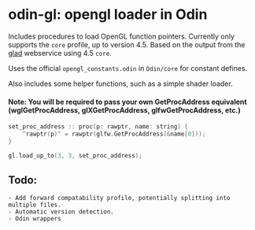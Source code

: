 # odin-gl: opengl loader in Odin

Includes procedures to load OpenGL function pointers. Currently only supports the `core` profile, up to version 4.5. Based on the output from the [glad](https://github.com/Dav1dde/glad) webservice using 4.5 `core`.

Uses the official `opengl_constants.odin` in `Odin/core` for constant defines. 

Also includes some helper functions, such as a simple shader loader.

#### Note: You will be required to pass your own GetProcAddress equivalent (wglGetProcAddress, glXGetProcAddress, glfwGetProcAddress, etc.)

```cpp
set_proc_address :: proc(p: rawptr, name: string) { 
    ^rawptr(p)^ = rawptr(glfw.GetProcAddress(&name[0]));
}

gl.load_up_to(3, 3, set_proc_address);
```

## Todo:

    - Add forward compatability profile, potentially splitting into multiple files.
    - Automatic version detection.
    - Odin wrappers
